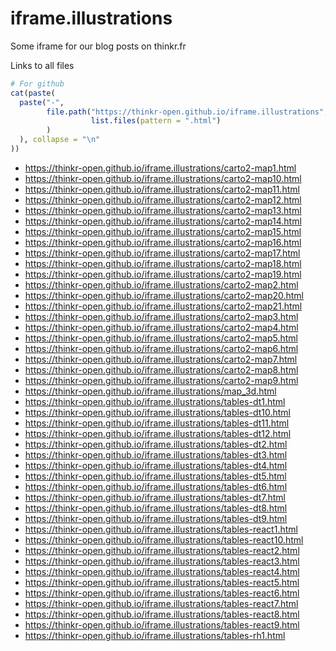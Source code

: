 
<!-- README.md is generated from README.Rmd. Please edit that file -->

# iframe.illustrations

<!-- badges: start -->

<!-- badges: end -->

Some iframe for our blog posts on thinkr.fr

Links to all files

``` r
# For github
cat(paste(
  paste("-", 
        file.path("https://thinkr-open.github.io/iframe.illustrations",
                  list.files(pattern = ".html")
        )
  ), collapse = "\n"
))
```

  - <https://thinkr-open.github.io/iframe.illustrations/carto2-map1.html>
  - <https://thinkr-open.github.io/iframe.illustrations/carto2-map10.html>
  - <https://thinkr-open.github.io/iframe.illustrations/carto2-map11.html>
  - <https://thinkr-open.github.io/iframe.illustrations/carto2-map12.html>
  - <https://thinkr-open.github.io/iframe.illustrations/carto2-map13.html>
  - <https://thinkr-open.github.io/iframe.illustrations/carto2-map14.html>
  - <https://thinkr-open.github.io/iframe.illustrations/carto2-map15.html>
  - <https://thinkr-open.github.io/iframe.illustrations/carto2-map16.html>
  - <https://thinkr-open.github.io/iframe.illustrations/carto2-map17.html>
  - <https://thinkr-open.github.io/iframe.illustrations/carto2-map18.html>
  - <https://thinkr-open.github.io/iframe.illustrations/carto2-map19.html>
  - <https://thinkr-open.github.io/iframe.illustrations/carto2-map2.html>
  - <https://thinkr-open.github.io/iframe.illustrations/carto2-map20.html>
  - <https://thinkr-open.github.io/iframe.illustrations/carto2-map21.html>
  - <https://thinkr-open.github.io/iframe.illustrations/carto2-map3.html>
  - <https://thinkr-open.github.io/iframe.illustrations/carto2-map4.html>
  - <https://thinkr-open.github.io/iframe.illustrations/carto2-map5.html>
  - <https://thinkr-open.github.io/iframe.illustrations/carto2-map6.html>
  - <https://thinkr-open.github.io/iframe.illustrations/carto2-map7.html>
  - <https://thinkr-open.github.io/iframe.illustrations/carto2-map8.html>
  - <https://thinkr-open.github.io/iframe.illustrations/carto2-map9.html>
  - <https://thinkr-open.github.io/iframe.illustrations/map_3d.html>
  - <https://thinkr-open.github.io/iframe.illustrations/tables-dt1.html>
  - <https://thinkr-open.github.io/iframe.illustrations/tables-dt10.html>
  - <https://thinkr-open.github.io/iframe.illustrations/tables-dt11.html>
  - <https://thinkr-open.github.io/iframe.illustrations/tables-dt12.html>
  - <https://thinkr-open.github.io/iframe.illustrations/tables-dt2.html>
  - <https://thinkr-open.github.io/iframe.illustrations/tables-dt3.html>
  - <https://thinkr-open.github.io/iframe.illustrations/tables-dt4.html>
  - <https://thinkr-open.github.io/iframe.illustrations/tables-dt5.html>
  - <https://thinkr-open.github.io/iframe.illustrations/tables-dt6.html>
  - <https://thinkr-open.github.io/iframe.illustrations/tables-dt7.html>
  - <https://thinkr-open.github.io/iframe.illustrations/tables-dt8.html>
  - <https://thinkr-open.github.io/iframe.illustrations/tables-dt9.html>
  - <https://thinkr-open.github.io/iframe.illustrations/tables-react1.html>
  - <https://thinkr-open.github.io/iframe.illustrations/tables-react10.html>
  - <https://thinkr-open.github.io/iframe.illustrations/tables-react2.html>
  - <https://thinkr-open.github.io/iframe.illustrations/tables-react3.html>
  - <https://thinkr-open.github.io/iframe.illustrations/tables-react4.html>
  - <https://thinkr-open.github.io/iframe.illustrations/tables-react5.html>
  - <https://thinkr-open.github.io/iframe.illustrations/tables-react6.html>
  - <https://thinkr-open.github.io/iframe.illustrations/tables-react7.html>
  - <https://thinkr-open.github.io/iframe.illustrations/tables-react8.html>
  - <https://thinkr-open.github.io/iframe.illustrations/tables-react9.html>
  - <https://thinkr-open.github.io/iframe.illustrations/tables-rh1.html>
